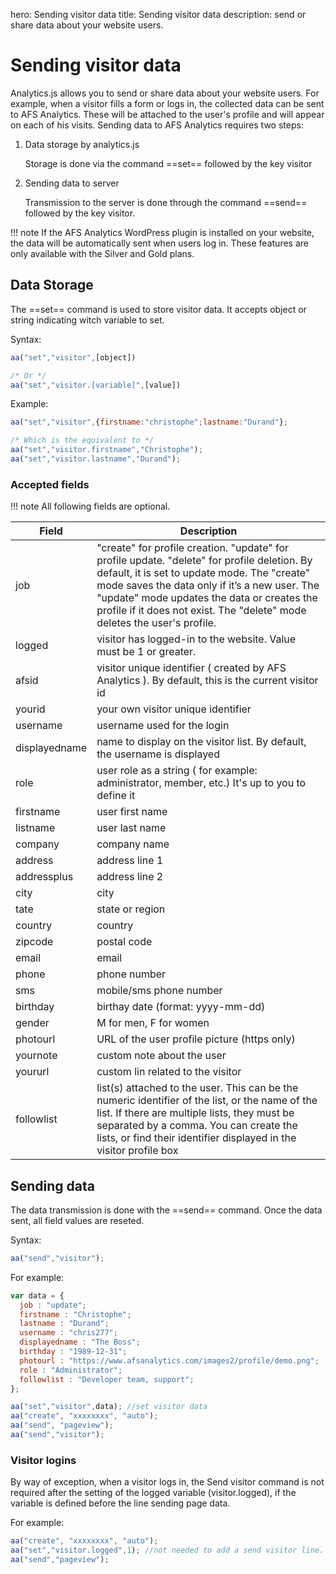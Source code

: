 hero: Sending visitor data
title: Sending visitor data
description: send or share data about your website users.


# Sending visitor data

Analytics.js allows you to send or share data about your website users. For example, when a visitor fills a form or logs in, the collected data can be sent to AFS Analytics. These will be attached to the user's profile and will appear on each of his visits. 
Sending data to AFS Analytics requires two steps: 

1. Data storage by analytics.js
    
    Storage is done via the command ==set== followed by the key visitor

2. Sending data to server

    Transmission to the server is done through the command ==send== followed by the key visitor. 


!!! note
    If the AFS Analytics WordPress plugin is installed on your website, the data will be automatically sent when users log in. These features are only available with the Silver and Gold plans. 

## Data Storage

The ==set== command is used to store visitor data. It accepts object or string indicating witch variable to set. 

Syntax: 
```js
aa("set","visitor",[object])

/* Or */
aa("set","visitor.[variable]",[value])
```

Example: 
```js
aa("set","visitor",{firstname:"christophe";lastname:"Durand"};

/* Which is the equivalent to */
aa("set","visitor.firstname","Christophe");
aa("set","visitor.lastname","Durand");
```

### Accepted fields

!!! note 
    All following fields are optional. 

| Field | Description
| --- | ---
|job| "create" for profile creation. "update" for profile update. "delete" for profile deletion. By default, it is set to update mode. The "create" mode saves the data only if it’s a new user. The "update" mode updates the data or creates the profile if it does not exist. The "delete" mode deletes the user's profile. 
|logged| visitor has logged-in to the website. Value must be 1 or greater.
|afsid| visitor unique identifier ( created by AFS Analytics ). By default, this is the current visitor id
|yourid| your own visitor unique identifier
|username| username used for the login
|displayedname| name to display on the visitor list. By default, the username is displayed
|role| user role as a string ( for example: administrator, member, etc.) It's up to you to define it
|firstname| user first name
|listname| user last name
|company| company name
|address| address line 1
|addressplus| address line 2
|city| city
|tate| state or region
|country| country
|zipcode| postal code
|email| email
|phone| phone number
|sms| mobile/sms phone number
|birthday| birthay date (format: yyyy-mm-dd)
|gender| M for men, F for women
|photourl| URL of the user profile picture (https only)
|yournote| custom note about the user
|yoururl| custom lin related to the visitor
|followlist| list(s) attached to the user. This can be the numeric identifier of the list, or the name of the list. If there are multiple lists, they must be separated by a comma. You can create the lists, or find their identifier displayed in the visitor profile box

## Sending data 
The data transmission is done with the ==send== command. Once the data sent, all field values are reseted. 

Syntax: 
```js
aa("send","visitor");
```

For example: 
```js
var data = {
  job : "update";
  firstname : "Christophe";
  lastname : "Durand";
  username : "chris277";
  displayedname : "The Boss";
  birthday : "1989-12-31";
  photourl : "https://www.afsanalytics.com/images2/profile/demo.png";
  role : "Administrator";
  followlist : "Developer team, support";
};

aa("set","visitor",data); //set visitor data
aa("create", "xxxxxxxx", "auto"); 
aa("send", "pageview");
aa("send","visitor");
```

### Visitor logins 

By way of exception, when a visitor logs in, the Send visitor command is not required after the setting of the logged variable (visitor.logged), if the variable is defined before the line sending page data. 

For example: 
```js
aa("create", "xxxxxxxx", "auto"); 
aa("set","visitor.logged",1); //not needed to add a send visitor line.
aa("send","pageview");
```